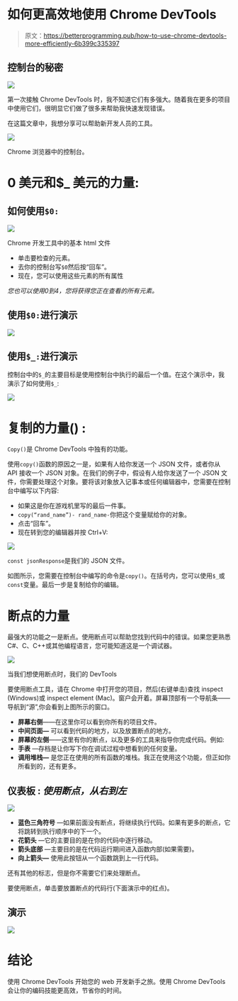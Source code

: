 # 如何更高效地使用 Chrome DevTools

> 原文：<https://betterprogramming.pub/how-to-use-chrome-devtools-more-efficiently-6b399c335397>

## 控制台的秘密

![](img/8c3ed0059a53f320724040a204ed97e6.png)

第一次接触 Chrome DevTools 时，我不知道它们有多强大。随着我在更多的项目中使用它们，很明显它们做了很多来帮助我快速发现错误。

在这篇文章中，我想分享可以帮助新开发人员的工具。

![](img/285b3be8217e285dc65ecce6e3628a42.png)

Chrome 浏览器中的控制台。

# 0 美元和$_ 美元的力量:

## 如何使用`$0:`

![](img/53265b3a3d3b16bd7efea66932540286.png)

Chrome 开发工具中的基本 html 文件

*   单击要检查的元素。
*   去你的控制台写`$0`然后按“回车”。
*   现在，您可以使用这些元素的所有属性

*您也可以使用$0 到$4，您将获得您正在查看的所有元素。*

## 使用`$0:`进行演示

![](img/b0035f6c175e82d55fbfef8348e0297b.png)

## 使用`$_:`进行演示

控制台中的`$_`的主要目标是使用控制台中执行的最后一个值。在这个演示中，我演示了如何使用`$_`:

![](img/9f4f199f1b8de3e8265175fd3200964e.png)

# 复制的力量() :

`Copy()`是 Chrome DevTools 中独有的功能。

使用`copy()`函数的原因之一是，如果有人给你发送一个 JSON 文件，或者你从 API 接收一个 JSON 对象。在我们的例子中，假设有人给你发送了一个 JSON 文件，你需要处理这个对象。要将该对象放入记事本或任何编辑器中，您需要在控制台中编写以下内容:

*   如果这是你在游戏机里写的最后一件事。
*   `copy(“rand_name”)- rand_name-`你把这个变量赋给你的对象。
*   点击“回车”。
*   现在转到您的编辑器并按 Ctrl+V:

![](img/8f82a75101643e9028f057cc3ad0efbb.png)

`const jsonResponse`是我们的 JSON 文件。

如图所示，您需要在控制台中编写的命令是`copy()`。在括号内，您可以使用`$_`或`const`变量。最后一步是复制给你的编辑。

# 断点的力量

最强大的功能之一是断点。使用断点可以帮助您找到代码中的错误。如果您更熟悉 C#、C、C++或其他编程语言，您可能知道这是一个调试器。

![](img/e8a310b9ae23758a2fa9aa1b2df66d31.png)

当我们想使用断点时，我们的 DevTools

要使用断点工具，请在 Chrome 中打开您的项目，然后(右键单击)查找 inspect (Windows)或 inspect element (Mac)。窗户会开着。屏幕顶部有一个导航条——导航到“源”,你会看到上图所示的窗口。

*   **屏幕右侧**——在这里你可以看到你所有的项目文件。
*   **中间页面—** 可以看到代码的地方，以及放置断点的地方。
*   **屏幕的左侧**——这里有你的断点，以及更多的工具来指导你完成代码。例如:
*   **手表** —存档是让你写下你在调试过程中想看到的任何变量。
*   **调用堆栈—** 是您正在使用的所有函数的堆栈。我正在使用这个功能，但正如你所看到的，还有更多。

## **仪表板** : *使用断点，从右到左*

![](img/aa6c7e00120997dde071e19ecde324d9.png)

*   **蓝色三角符号** —如果前面没有断点，将继续执行代码。如果有更多的断点，它将跳转到执行顺序中的下一个。
*   **花箭头** —它的主要目的是在你的代码中逐行移动。
*   **箭头底部** —主要目的是在代码运行期间进入函数内部(如果需要)。
*   **向上箭头—** 使用此按钮从一个函数跳到上一行代码。

还有其他的标志，但是你不需要它们来处理断点。

要使用断点，单击要放置断点的代码行(下面演示中的红点)。

## 演示

![](img/b873151f63eead3c152bf929dcc6fe06.png)

# **结论**

使用 Chrome DevTools 开始您的 web 开发新手之旅。使用 Chrome DevTools 会让你的编码技能更高效，节省你的时间。